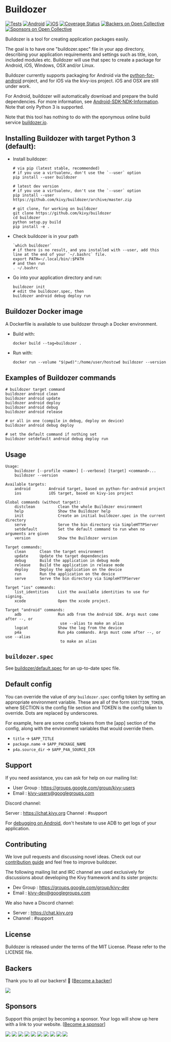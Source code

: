 Buildozer
=========

[![Tests](https://github.com/kivy/buildozer/workflows/Tests/badge.svg)](https://github.com/kivy/buildozer/actions?query=workflow%3ATests)
[![Android](https://github.com/kivy/buildozer/workflows/Android/badge.svg)](https://github.com/kivy/buildozer/actions?query=workflow%3AAndroid)
[![iOS](https://github.com/kivy/buildozer/workflows/iOS/badge.svg)](https://github.com/kivy/buildozer/actions?query=workflow%3AiOS)
[![Coverage Status](https://coveralls.io/repos/github/kivy/buildozer/badge.svg)](https://coveralls.io/github/kivy/buildozer)
[![Backers on Open Collective](https://opencollective.com/kivy/backers/badge.svg)](#backers)
[![Sponsors on Open Collective](https://opencollective.com/kivy/sponsors/badge.svg)](#sponsors)

Buildozer is a tool for creating application packages easily.

The goal is to have one "buildozer.spec" file in your app directory, describing
your application requirements and settings such as title, icon, included modules
etc. Buildozer will use that spec to create a package for Android, iOS, Windows,
OSX and/or Linux.

Buildozer currently supports packaging for Android via the [python-for-android](http://github.com/kivy/python-for-android/)
project, and for iOS via the kivy-ios project. iOS and OSX are still under work.

For Android, buildozer will automatically download and prepare the
build dependencies. For more information, see
[Android-SDK-NDK-Information](https://github.com/kivy/kivy/wiki/Android-SDK-NDK-Information).
Note that only Python 3 is supported.

Note that this tool has nothing to do with the eponymous online build service
[buildozer.io](http://buildozer.io).

## Installing Buildozer with target Python 3 (default):

- Install buildozer:

      # via pip (latest stable, recommended)
      # if you use a virtualenv, don't use the `--user` option
      pip install --user buildozer

      # latest dev version
      # if you use a virtualenv, don't use the `--user` option
      pip install --user https://github.com/kivy/buildozer/archive/master.zip

      # git clone, for working on buildozer
      git clone https://github.com/kivy/buildozer
      cd buildozer
      python setup.py build
      pip install -e .

- Check buildozer is in your path

      `which buildozer`
      # if there is no result, and you installed with --user, add this line at the end of your `~/.bashrc` file.
      export PATH=~/.local/bin/:$PATH
      # and then run
      . ~/.bashrc

- Go into your application directory and run:

      buildozer init
      # edit the buildozer.spec, then
      buildozer android debug deploy run


## Buildozer Docker image

A Dockerfile is available to use buildozer through a Docker environment.

- Build with:

      docker build --tag=buildozer .

- Run with:

      docker run --volume "$(pwd)":/home/user/hostcwd buildozer --version


## Examples of Buildozer commands

```
# buildozer target command
buildozer android clean
buildozer android update
buildozer android deploy
buildozer android debug
buildozer android release

# or all in one (compile in debug, deploy on device)
buildozer android debug deploy

# set the default command if nothing set
buildozer setdefault android debug deploy run
```


## Usage

```
Usage:
    buildozer [--profile <name>] [--verbose] [target] <command>...
    buildozer --version

Available targets:
    android        Android target, based on python-for-android project
    ios            iOS target, based on kivy-ios project

Global commands (without target):
    distclean          Clean the whole Buildozer environment
    help               Show the Buildozer help
    init               Create an initial buildozer.spec in the current directory
    serve              Serve the bin directory via SimpleHTTPServer
    setdefault         Set the default command to run when no arguments are given
    version            Show the Buildozer version

Target commands:
    clean      Clean the target environment
    update     Update the target dependencies
    debug      Build the application in debug mode
    release    Build the application in release mode
    deploy     Deploy the application on the device
    run        Run the application on the device
    serve      Serve the bin directory via SimpleHTTPServer

Target "ios" commands:
    list_identities    List the available identities to use for signing.
    xcode              Open the xcode project.

Target "android" commands:
    adb                Run adb from the Android SDK. Args must come after --, or
                        use --alias to make an alias
    logcat             Show the log from the device
    p4a                Run p4a commands. Args must come after --, or use --alias
                        to make an alias
```


## `buildozer.spec`

See [buildozer/default.spec](https://raw.github.com/kivy/buildozer/master/buildozer/default.spec) for an up-to-date spec file.


## Default config

You can override the value of *any* `buildozer.spec` config token by
setting an appropriate environment variable. These are all of the
form ``$SECTION_TOKEN``, where SECTION is the config file section and
TOKEN is the config token to override. Dots are replaced by
underscores.

For example, here are some config tokens from the [app] section of the
config, along with the environment variables that would override them.

- ``title`` -> ``$APP_TITLE``
- ``package.name`` -> ``$APP_PACKAGE_NAME``
- ``p4a.source_dir`` -> ``$APP_P4A_SOURCE_DIR``

## Support

If you need assistance, you can ask for help on our mailing list:

* User Group : https://groups.google.com/group/kivy-users
* Email      : kivy-users@googlegroups.com

Discord channel:

Server : https://chat.kivy.org
Channel : #support

For [debugging on Android](https://python-for-android.readthedocs.io/en/stable/troubleshooting/?highlight=adb#debugging-on-android), don't hesitate to use ADB to get logs of your application.


## Contributing

We love pull requests and discussing novel ideas. Check out our
[contribution guide](http://kivy.org/docs/contribute.html) and
feel free to improve buildozer.

The following mailing list and IRC channel are used exclusively for
discussions about developing the Kivy framework and its sister projects:

* Dev Group : https://groups.google.com/group/kivy-dev
* Email     : kivy-dev@googlegroups.com

We also have a Discord channel:

* Server     : https://chat.kivy.org
* Channel    : #support


## License

Buildozer is released under the terms of the MIT License. Please refer to the
LICENSE file.


## Backers

Thank you to all our backers! 🙏 [[Become a backer](https://opencollective.com/kivy#backer)]

<a href="https://opencollective.com/kivy#backers" target="_blank"><img src="https://opencollective.com/kivy/backers.svg?width=890"></a>


## Sponsors

Support this project by becoming a sponsor. Your logo will show up here with a link to your website. [[Become a sponsor](https://opencollective.com/kivy#sponsor)]

<a href="https://opencollective.com/kivy/sponsor/0/website" target="_blank"><img src="https://opencollective.com/kivy/sponsor/0/avatar.svg"></a>
<a href="https://opencollective.com/kivy/sponsor/1/website" target="_blank"><img src="https://opencollective.com/kivy/sponsor/1/avatar.svg"></a>
<a href="https://opencollective.com/kivy/sponsor/2/website" target="_blank"><img src="https://opencollective.com/kivy/sponsor/2/avatar.svg"></a>
<a href="https://opencollective.com/kivy/sponsor/3/website" target="_blank"><img src="https://opencollective.com/kivy/sponsor/3/avatar.svg"></a>
<a href="https://opencollective.com/kivy/sponsor/4/website" target="_blank"><img src="https://opencollective.com/kivy/sponsor/4/avatar.svg"></a>
<a href="https://opencollective.com/kivy/sponsor/5/website" target="_blank"><img src="https://opencollective.com/kivy/sponsor/5/avatar.svg"></a>
<a href="https://opencollective.com/kivy/sponsor/6/website" target="_blank"><img src="https://opencollective.com/kivy/sponsor/6/avatar.svg"></a>
<a href="https://opencollective.com/kivy/sponsor/7/website" target="_blank"><img src="https://opencollective.com/kivy/sponsor/7/avatar.svg"></a>
<a href="https://opencollective.com/kivy/sponsor/8/website" target="_blank"><img src="https://opencollective.com/kivy/sponsor/8/avatar.svg"></a>
<a href="https://opencollective.com/kivy/sponsor/9/website" target="_blank"><img src="https://opencollective.com/kivy/sponsor/9/avatar.svg"></a>
